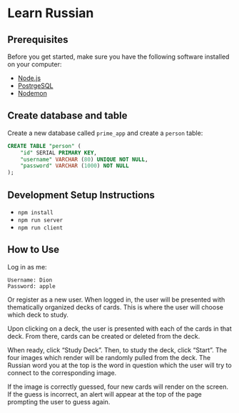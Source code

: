 # Learn Russian

## Prerequisites

Before you get started, make sure you have the following software installed on your computer:

- [Node.js](https://nodejs.org/en/)
- [PostrgeSQL](https://www.postgresql.org/)
- [Nodemon](https://nodemon.io/)

## Create database and table

Create a new database called `prime_app` and create a `person` table:

```SQL
CREATE TABLE "person" (
    "id" SERIAL PRIMARY KEY,
    "username" VARCHAR (80) UNIQUE NOT NULL,
    "password" VARCHAR (1000) NOT NULL
);
```

## Development Setup Instructions

* `npm install`
* `npm run server`
* `npm run client`

## How to Use

Log in as me:

```
Username: Dion 
Password: apple
```

Or register as a new user. When logged in, the user will be presented with thematically organized decks of cards. This is where the user will choose which deck to study.

Upon clicking on a deck, the user is presented with each of the cards in that deck. From there, cards can be created or deleted from the deck.

When ready, click “Study Deck”. Then, to study the deck, click “Start”. The four images which render will be randomly pulled from the deck. The Russian word you at the top is the word in question which the user will try to connect to the corresponding image.

If the image is correctly guessed, four new cards will render on the screen. If the guess is incorrect, an alert will appear at the top of the page prompting the user to guess again.
